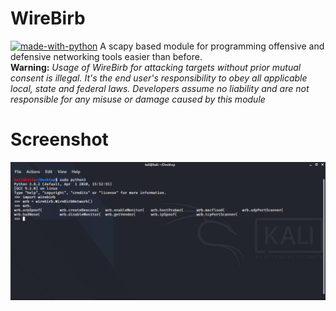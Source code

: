 # WireBirb
[![made-with-python](https://img.shields.io/badge/Made%20with-Python-1f425f.svg)](https://www.python.org/)
A scapy based module for programming offensive and defensive networking tools easier than before.<br>
<b> Warning:</b><i> Usage of WireBirb for attacking targets without prior mutual consent is illegal. It's the end user's responsibility to obey all applicable local, state and federal laws. Developers assume no liability and are not responsible for any misuse or damage caused by this module </i>

# Screenshot
![Screen](Screenshot.png)
